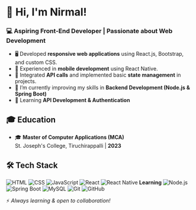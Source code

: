 # 👋 Hi, I'm Nirmal!

### 💻 Aspiring Front-End Developer | Passionate about Web Development

- 🖥️ Developed **responsive web applications** using React.js, Bootstrap, and custom CSS.
- 📱 Experienced in **mobile development** using React Native.
- 🔗 Integrated **API calls** and implemented basic **state management** in projects.
- 📍 I’m currently improving my skills in **Backend Development (Node.js & Spring Boot)**
- 🌱 Learning **API Development & Authentication**

## 🎓 Education

- 🎓 **Master of Computer Applications (MCA)**\
  St. Joseph's College, Tiruchirappalli | **2023**

## 🛠️ Tech Stack

![HTML](https://img.shields.io/badge/HTML-E34F26?style=for-the-badge&logo=html5&logoColor=white)
![CSS](https://img.shields.io/badge/CSS-1572B6?style=for-the-badge&logo=css3&logoColor=white)
![JavaScript](https://img.shields.io/badge/JavaScript-F7DF1E?style=for-the-badge&logo=javascript&logoColor=black)
![React](https://img.shields.io/badge/React-20232A?style=for-the-badge&logo=react&logoColor=61DAFB)
![React Native](https://img.shields.io/badge/React%20Native-20232A?style=for-the-badge&logo=react&logoColor=61DAFB)
**Learning**
![Node.js](https://img.shields.io/badge/Node.js-43853D?style=for-the-badge&logo=node.js&logoColor=white)
![Spring Boot](https://img.shields.io/badge/Spring%20Boot-6DB33F?style=for-the-badge&logo=spring&logoColor=white)
![MySQL](https://img.shields.io/badge/MySQL-4479A1?style=for-the-badge&logo=mysql&logoColor=white)
![Git](https://img.shields.io/badge/Git-F05032?style=for-the-badge&logo=git&logoColor=white)
![GitHub](https://img.shields.io/badge/GitHub-181717?style=for-the-badge&logo=github&logoColor=white)

⚡ *Always learning & open to collaboration!*

